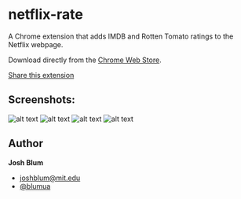 netflix-rate
================

A Chrome extension that adds IMDB and Rotten Tomato ratings to the Netflix webpage.

Download directly from the <a href="https://chrome.google.com/webstore/detail/netflix-rate/ecaaapiecdienibfgolcopgnicppkmhn?hl=en" target="_blank">Chrome Web Store</a>.

[Share this extension](http://netflix-rate.herokuapp.com)

## Screenshots:

![alt text](https://raw.github.com/joshblum/netflix-rate-chrome-ext/master/img/screenshots/main-fresh.png "main fresh")
![alt text](https://raw.github.com/joshblum/netflix-rate-chrome-ext/master/img/screenshots/search-page.png "search page")
![alt text](https://raw.github.com/joshblum/netflix-rate-chrome-ext/master/img/screenshots/queue-rotten.png "queue rotten")
![alt text](https://raw.github.com/joshblum/netflix-rate-chrome-ext/master/img/screenshots/dvd-fresh.png "dvd fresh")

## Author

**Josh Blum**
+ [joshblum@mit.edu](mailto:joshblum@mit.edu)
+ [@blumua](https://twitter.com/blumua)
